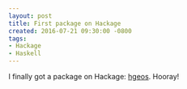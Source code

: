 ```yaml
---
layout: post
title: First package on Hackage
created: 2016-07-21 09:30:00 -0800
tags:
- Hackage
- Haskell
---
```

I finally got a package on Hackage: [hgeos][hgeos]. Hooray!

[hgeos]: http://hackage.haskell.org/package/hgeos
